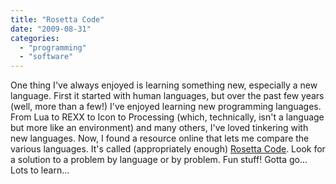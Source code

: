 ```yaml
---
title: "Rosetta Code"
date: "2009-08-31"
categories: 
  - "programming"
  - "software"
---
```


One thing I've always enjoyed is learning something new, especially a new language. First it started with human languages, but over the past few years (well, more than a few!) I've enjoyed learning new programming languages. From Lua to REXX to Icon to Processing (which, technically, isn't a language but more like an environment) and many others, I've loved tinkering with new languages. Now, I found a resource online that lets me compare the various languages. It's called (appropriately enough) [Rosetta Code](http://rosettacode.org/wiki/Main_Page). Look for a solution to a problem by language or by problem. Fun stuff! Gotta go... Lots to learn...
